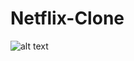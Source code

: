 # Netflix-Clone

![alt text](https://github.com/Vignesh19y9/Netflix-Clone/edit/main/IMG_0012.PNG?raw=true)
